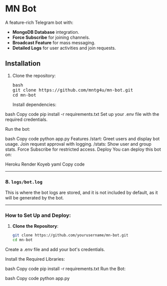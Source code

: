 # MN Bot

A feature-rich Telegram bot with:
- **MongoDB Database** integration.
- **Force Subscribe** for joining channels.
- **Broadcast Feature** for mass messaging.
- **Detailed Logs** for user activities and join requests.

## Installation

1. Clone the repository:
   <pre>bash
   git clone https://github.com/mntg4u/mn-bot.git
   cd mn-bot</pre>
   Install dependencies:

bash
Copy code
pip install -r requirements.txt
Set up your .env file with the required credentials.

Run the bot:

bash
Copy code
python app.py
Features
/start: Greet users and display bot usage.
Join request approval with logging.
/stats: Show user and group stats.
Force Subscribe for restricted access.
Deploy
You can deploy this bot on:

Heroku
Render
Koyeb
yaml
Copy code

---

### 8. `logs/bot.log`

This is where the bot logs are stored, and it is not included by default, as it will be generated by the bot.

---

### How to Set Up and Deploy:
1. **Clone the Repository**:
   ```bash
   git clone https://github.com/yourusername/mn-bot.git
   cd mn-bot
Create a .env file and add your bot's credentials.

Install the Required Libraries:

bash
Copy code
pip install -r requirements.txt
Run the Bot:

bash
Copy code
python app.py

